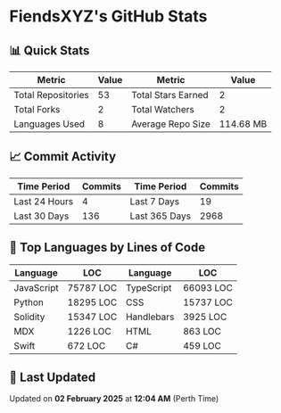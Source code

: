 # FiendsXYZ's GitHub Stats

## 📊 Quick Stats

| Metric               | Value       | Metric               | Value       |
|----------------------|-------------|----------------------|-------------|
| Total Repositories   | 53 | Total Stars Earned   | 2 |
| Total Forks          | 2 | Total Watchers       | 2 |
| Languages Used       | 8 | Average Repo Size    | 114.68 MB |

## 📈 Commit Activity

| Time Period      | Commits      | Time Period      | Commits      |
|------------------|--------------|------------------|--------------|
| Last 24 Hours    | 4 | Last 7 Days      | 19 |
| Last 30 Days     | 136 | Last 365 Days    | 2968 |

## 📝 Top Languages by Lines of Code

| Language       | LOC        | Language       | LOC        |
|----------------|------------|----------------|------------|
| JavaScript       | 75787 LOC  | TypeScript       | 66093 LOC  |
| Python       | 18295 LOC  | CSS       | 15737 LOC  |
| Solidity       | 15347 LOC  | Handlebars       | 3925 LOC  |
| MDX       | 1226 LOC  | HTML       | 863 LOC  |
| Swift       | 672 LOC  | C#       | 459 LOC  |

## 📅 Last Updated

Updated on **02 February 2025** at **12:04 AM** (Perth Time)
